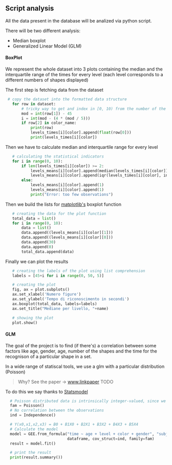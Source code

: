 ## Script analysis
 All the data present in the database will be analized via python script.

 There will be two different analysis:
 * Median boxplot
 * Generalized Linear Model (GLM)


 #### BoxPlot
 We represent the whole dataset into 3 plots containing the median and the interquartile range of the times for every level (each level corresponds to a different numbers of shapes displayed)

 The first step is fetching data from the dataset
```python
 # copy the dataset into the formatted data structure
   for row in dataset:
       # tricky way to get and index in [0, 10) from the number of the shapes [45, 90]
       mod = int(row[1]) - 45
       i = int(mod - (4 * (mod / 5)))
       if row[2] in color_name:
           print(row)
           levels_times[i][color].append(float(row[0]))
           print(levels_times[i][color])
```
Then we have to calculate median and interquartile range for every level
```python
   # calculating the statistical indicators
   for i in range(0, 10):
       if len(levels_times[i][color]) >= 2:
           levels_means[i][color].append(median(levels_times[i][color]))
           levels_means[i][color].append(iqr(levels_times[i][color], interpolation='midpoint'))
       else:
           levels_means[i][color].append(1)
           levels_means[i][color].append(1)
           print("Error: too few observations")
```
Then we build the lists for [matplotlib's](https://www.matplotlib.org) boxplot function
```python
   # creating the data for the plot function
   total_data = list()
   for i in range(0, 10):
       data = list()
       data.append((levels_means[i][color][1]))
       data.append((levels_means[i][color][0]))
       data.append(30)
       data.append(0)
       total_data.append(data)
```
Finally we can plot the results
```python
   # creating the labels of the plot using list comprehension
   labels = [45+i for i in range(0, 50, 5)]

   # creating the plot
   fig, ax = plot.subplots()
   ax.set_xlabel('Numero figure')
   ax.set_ylabel('Tempo di riconoscimento in secondi')
   ax.boxplot(total_data, labels=labels)
   ax.set_title("Mediane per livello, "+name)

   # showing the plot
   plot.show()
```
 #### GLM
 The goal of the project is to find (if there's) a correlation between some factors like age, gender, age, number of the shapes and the time for the recognison of a particular shape in a set.

 In a wide range of statiscal tools, we use a glm with a particular distribution (Poisson)
 > Why? See the paper -> www.linkpaper TODO

 To do this we say thanks to [Statsmodel](https://www.statsmodels.org/)

 ```python
   # Poisson distributed data is intrinsically integer-valued, since we have to count data.
   fam = Poisson()
   # No correlation between the observations
   ind = Independence()

   # Y(x0,x1,x2,x3) = B0 + B1X0 + B2X1 + B3X2 + B4X3 + B5X4
   # Calculate the model
   model = GEE.from_formula("time ~ age + level + color + gender", "subject",
                            dataframe, cov_struct=ind, family=fam)
   result = model.fit()

   # print the result
   print(result.summary())
 ```
